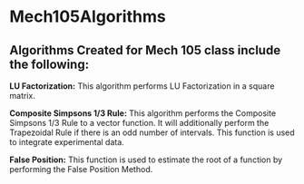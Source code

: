 # Mech105Algorithms
## Algorithms Created for Mech 105 class include the following:

**LU Factorization:**
     This algorithm performs LU Factorization in a square matrix.
    
**Composite Simpsons 1/3 Rule:**
     This algorithm performs the Composite Simpsons 1/3 Rule to a vector function. It will additionally perform the Trapezoidal Rule if   there is an odd number of intervals. This function is used to integrate experimental data.
    
**False Position:** 
     This function is used to estimate the root of a function by performing the False Position Method.
